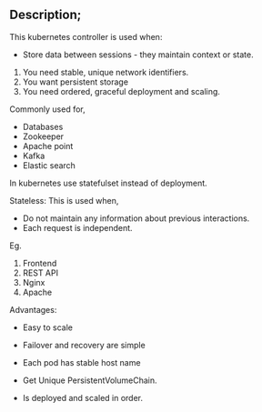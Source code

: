 Description;
-----------
This  kubernetes controller is used when:
- Store data between sessions - they maintain context or state.
1. You need stable, unique network identifiers.
2. You want persistent storage
3. You need ordered, graceful deployment and scaling.

Commonly used for,
- Databases
- Zookeeper
- Apache point
- Kafka
- Elastic search

In kubernetes use statefulset instead of deployment.

Stateless:
This is used when,
- Do not maintain any information about previous interactions.
- Each request is independent.

Eg. 
1. Frontend
2. REST API
3. Nginx
4. Apache

Advantages:
- Easy to scale
- Failover and recovery are simple

- Each pod has stable host name
- Get Unique PersistentVolumeChain.
- Is deployed and scaled in order.
